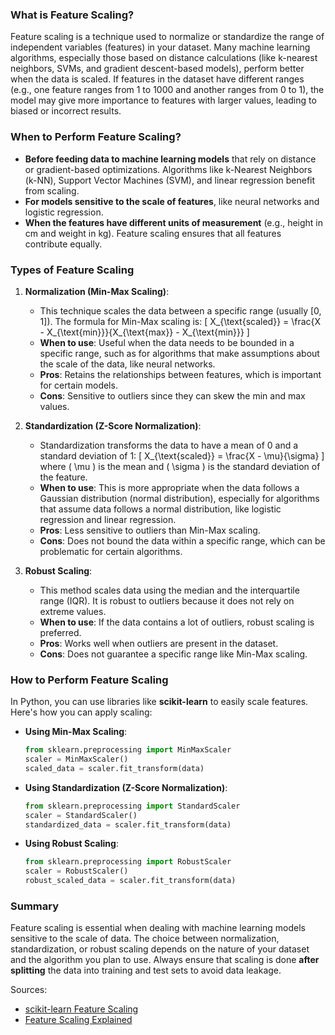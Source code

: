 ### What is Feature Scaling?

Feature scaling is a technique used to normalize or standardize the range of independent variables (features) in your dataset. Many machine learning algorithms, especially those based on distance calculations (like k-nearest neighbors, SVMs, and gradient descent-based models), perform better when the data is scaled. If features in the dataset have different ranges (e.g., one feature ranges from 1 to 1000 and another ranges from 0 to 1), the model may give more importance to features with larger values, leading to biased or incorrect results.

### When to Perform Feature Scaling?

- **Before feeding data to machine learning models** that rely on distance or gradient-based optimizations. Algorithms like k-Nearest Neighbors (k-NN), Support Vector Machines (SVM), and linear regression benefit from scaling.
- **For models sensitive to the scale of features**, like neural networks and logistic regression.
- **When the features have different units of measurement** (e.g., height in cm and weight in kg). Feature scaling ensures that all features contribute equally.

### Types of Feature Scaling

1. **Normalization (Min-Max Scaling)**:
   - This technique scales the data between a specific range (usually [0, 1]). The formula for Min-Max scaling is:
     \[
     X_{\text{scaled}} = \frac{X - X_{\text{min}}}{X_{\text{max}} - X_{\text{min}}}
     \]
   - **When to use**: Useful when the data needs to be bounded in a specific range, such as for algorithms that make assumptions about the scale of the data, like neural networks.
   - **Pros**: Retains the relationships between features, which is important for certain models.
   - **Cons**: Sensitive to outliers since they can skew the min and max values.

2. **Standardization (Z-Score Normalization)**:
   - Standardization transforms the data to have a mean of 0 and a standard deviation of 1:
     \[
     X_{\text{scaled}} = \frac{X - \mu}{\sigma}
     \]
     where \( \mu \) is the mean and \( \sigma \) is the standard deviation of the feature.
   - **When to use**: This is more appropriate when the data follows a Gaussian distribution (normal distribution), especially for algorithms that assume data follows a normal distribution, like logistic regression and linear regression.
   - **Pros**: Less sensitive to outliers than Min-Max scaling.
   - **Cons**: Does not bound the data within a specific range, which can be problematic for certain algorithms.

3. **Robust Scaling**:
   - This method scales data using the median and the interquartile range (IQR). It is robust to outliers because it does not rely on extreme values.
   - **When to use**: If the data contains a lot of outliers, robust scaling is preferred.
   - **Pros**: Works well when outliers are present in the dataset.
   - **Cons**: Does not guarantee a specific range like Min-Max scaling.

### How to Perform Feature Scaling

In Python, you can use libraries like **scikit-learn** to easily scale features. Here's how you can apply scaling:

- **Using Min-Max Scaling**:
  ```python
  from sklearn.preprocessing import MinMaxScaler
  scaler = MinMaxScaler()
  scaled_data = scaler.fit_transform(data)
  ```

- **Using Standardization (Z-Score Normalization)**:
  ```python
  from sklearn.preprocessing import StandardScaler
  scaler = StandardScaler()
  standardized_data = scaler.fit_transform(data)
  ```

- **Using Robust Scaling**:
  ```python
  from sklearn.preprocessing import RobustScaler
  scaler = RobustScaler()
  robust_scaled_data = scaler.fit_transform(data)
  ```

### Summary

Feature scaling is essential when dealing with machine learning models sensitive to the scale of data. The choice between normalization, standardization, or robust scaling depends on the nature of your dataset and the algorithm you plan to use. Always ensure that scaling is done **after splitting** the data into training and test sets to avoid data leakage.

Sources:
- [scikit-learn Feature Scaling](https://scikit-learn.org/stable/modules/preprocessing.html)
- [Feature Scaling Explained](https://machinelearningmastery.com/standardize-or-normalize-data-for-machine-learning/)